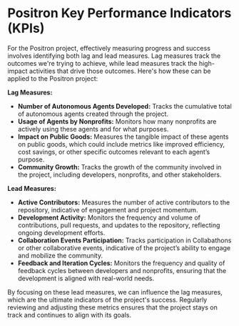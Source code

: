 # Positron Key Performance Indicators (KPIs)

For the Positron project, effectively measuring progress and success involves identifying both lag and lead measures. Lag measures track the outcomes we're trying to achieve, while lead measures track the high-impact activities that drive those outcomes. Here's how these can be applied to the Positron project:

**Lag Measures:**
- **Number of Autonomous Agents Developed:** Tracks the cumulative total of autonomous agents created through the project.
- **Usage of Agents by Nonprofits:** Monitors how many nonprofits are actively using these agents and for what purposes.
- **Impact on Public Goods:** Measures the tangible impact of these agents on public goods, which could include metrics like improved efficiency, cost savings, or other specific outcomes relevant to each agent’s purpose.
- **Community Growth:** Tracks the growth of the community involved in the project, including developers, nonprofits, and other stakeholders.

**Lead Measures:**
- **Active Contributors:** Measures the number of active contributors to the repository, indicative of engagement and project momentum.
- **Development Activity:** Monitors the frequency and volume of contributions, pull requests, and updates to the repository, reflecting ongoing development efforts.
- **Collaboration Events Participation:** Tracks participation in Collabathons or other collaborative events, indicative of the project’s ability to engage and mobilize the community.
- **Feedback and Iteration Cycles:** Monitors the frequency and quality of feedback cycles between developers and nonprofits, ensuring that the development is aligned with real-world needs.

By focusing on these lead measures, we can influence the lag measures, which are the ultimate indicators of the project's success. Regularly reviewing and adjusting these metrics ensures that the project stays on track and continues to align with its goals.